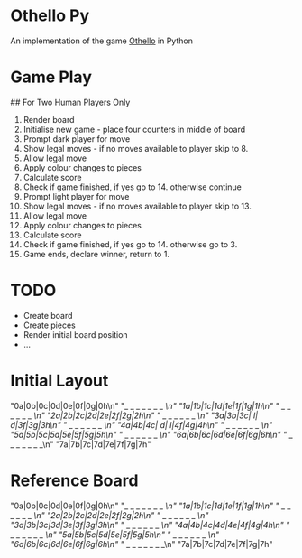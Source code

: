 # Othello Py

An implementation of the game [Othello](https://en.wikipedia.org/wiki/Reversi) in Python

# Game Play

## For Two Human Players Only

1. Render board
2. Initialise new game - place four counters in middle of board
3. Prompt dark player for move
4. Show legal moves - if no moves available to player skip to 8.
5. Allow legal move
6. Apply colour changes to pieces 
7. Calculate score
8. Check if game finished, if yes go to 14. otherwise continue
8. Prompt light player for move
9. Show legal moves - if no moves available to player skip to 13.
10. Allow legal move
11. Apply colour changes to pieces 
12. Calculate score
13. Check if game finished, if yes go to 14. otherwise go to 3.
14. Game ends, declare winner, return to 1.

# TODO

* Create board
* Create pieces
* Render initial board position
* ...

# Initial Layout

"0a|0b|0c|0d|0e|0f|0g|0h\n"
"_ _ _ _ _ _ _ _\n"
"1a|1b|1c|1d|1e|1f|1g|1h\n"
"_ _ _ _ _ _ _ _\n"
"2a|2b|2c|2d|2e|2f|2g|2h\n"
"_ _ _ _ _ _ _ _\n"
"3a|3b|3c| l| d|3f|3g|3h\n"
"_ _ _ _ _ _ _ _\n"
"4a|4b|4c| d| l|4f|4g|4h\n"
"_ _ _ _ _ _ _ _\n"
"5a|5b|5c|5d|5e|5f|5g|5h\n"
"_ _ _ _ _ _ _ _\n"
"6a|6b|6c|6d|6e|6f|6g|6h\n"
"_ _ _ _ _ _ _ _\n"
"7a|7b|7c|7d|7e|7f|7g|7h"

# Reference Board

"0a|0b|0c|0d|0e|0f|0g|0h\n"
"_ _ _ _ _ _ _ _\n"
"1a|1b|1c|1d|1e|1f|1g|1h\n"
"_ _ _ _ _ _ _ _\n"
"2a|2b|2c|2d|2e|2f|2g|2h\n"
"_ _ _ _ _ _ _ _\n"
"3a|3b|3c|3d|3e|3f|3g|3h\n"
"_ _ _ _ _ _ _ _\n"
"4a|4b|4c|4d|4e|4f|4g|4h\n"
"_ _ _ _ _ _ _ _\n"
"5a|5b|5c|5d|5e|5f|5g|5h\n"
"_ _ _ _ _ _ _ _\n"
"6a|6b|6c|6d|6e|6f|6g|6h\n"
"_ _ _ _ _ _ _ _\n"
"7a|7b|7c|7d|7e|7f|7g|7h"